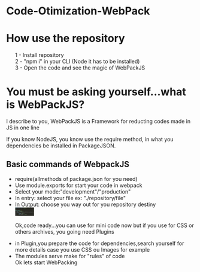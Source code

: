 # Code-Otimization-WebPack

<h1> How use the repository </h1>

<ul type="none">
<li> 1 - Install repository </li>

<li> 2 - "npm i" in your CLI (Node it has to be installed)

<li> 3 - Open the code and see the magic of WebPackJS </li>
</ul>

<h1>You must be asking yourself...what is WebPackJS?</h1>

I describe to you, WebPackJS is a Framework for reducting codes made in JS in one line
 
If you know NodeJS, you know use the require method, in what you dependencies be installed in PackageJSON.

<h2>Basic commands of WebpackJS</h2>

<ul type="1">
<li>require(allmethods of package.json for you need)</li>

<li>Use module.exports for start your code in webpack</li>

<li>Select your mode:"development"/"production"</li>

<li>In entry: select your file ex: "./repository/file"</li>

<li>In Output: choose you way out for you repository destiny</li>
 
 <img src="https://raw.githubusercontent.com/leanluizz/Code-Otimization-WebPack/principal/Web-Pack/public/webpack.png"  width="50vw" alt="example" />

Ok,code ready...you can use for mini code now but if you use for CSS or others archives, you going need Plugins

<li>in Plugin,you prepare the code for dependencies,search yourself for more details case you use CSS ou Images for example</li>

<li>The modules serve make for "rules" of code</li>

<li type="none">Ok lets start WebPacking </li>
</ul>
